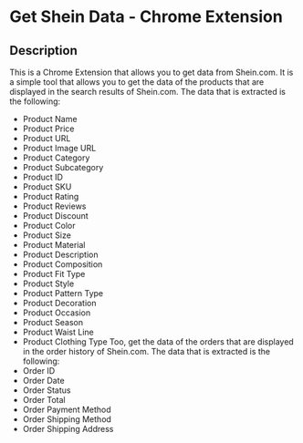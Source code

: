 # Get Shein Data - Chrome Extension
## Description
This is a Chrome Extension that allows you to get data from Shein.com. It is a simple tool that allows you to get the data of the products that are displayed in the search results of Shein.com. The data that is extracted is the following:
- Product Name
- Product Price
- Product URL
- Product Image URL
- Product Category
- Product Subcategory
- Product ID
- Product SKU
- Product Rating
- Product Reviews
- Product Discount
- Product Color
- Product Size
- Product Material
- Product Description
- Product Composition
- Product Fit Type
- Product Style
- Product Pattern Type
- Product Decoration
- Product Occasion
- Product Season
- Product Waist Line
- Product Clothing Type
Too, get the data of the orders that are displayed in the order history of Shein.com. The data that is extracted is the following:
- Order ID
- Order Date
- Order Status
- Order Total
- Order Payment Method
- Order Shipping Method
- Order Shipping Address